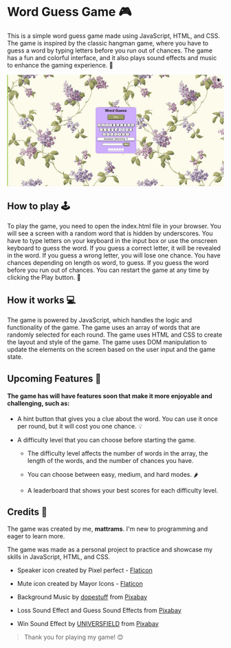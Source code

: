 # Word Guess Game 🎮
This is a simple word guess game made using JavaScript, HTML, and CSS. The game is inspired by the classic hangman game, where you have to guess a word by typing letters before you run out of chances. The game has a fun and colorful interface, and it also plays sound effects and music to enhance the gaming experience. 🎵

<img src="Images/ss2.png">

## How to play 🕹️
To play the game, you need to open the index.html file in your browser. You will see a screen with a random word that is hidden by underscores. You have to type letters on your keyboard in the input box or use the onscreen keyboard to guess the word. If you guess a correct letter, it will be revealed in the word. If you guess a wrong letter, you will lose one chance. You have chances depending on length os word, to guess. If you guess the word before you run out of chances. You can restart the game at any time by clicking the Play button. 🔁

## How it works 💻
The game is powered by JavaScript, which handles the logic and functionality of the game. The game uses an array of words that are randomly selected for each round. The game uses HTML and CSS to create the layout and style of the game. The game uses DOM manipulation to update the elements on the screen based on the user input and the game state.

## Upcoming Features 🌟

#### The game has will have features soon that make it more enjoyable and challenging, such as:

* A hint button that gives you a clue about the word. You can use it once per round, but it will cost you one chance. 💡

* A difficulty level that you can choose before starting the game. 

    * The difficulty level affects the number of words in the array, the length of the words, and the number of chances you have. 

    * You can choose between easy, medium, and hard modes. 🌶️

    * A leaderboard that shows your best scores for each difficulty level.

## Credits 🙏
The game was created by me, <b>mattrams</b>. I'm new to programming and eager to learn more. 

The game was made as a personal project to practice and showcase my skills in JavaScript, HTML, and CSS.

* Speaker icon created by Pixel perfect - <a href="https://www.flaticon.com/free-icons/speaker" title="speaker icons">Flaticon</a>

* Mute icon created by Mayor Icons - <a href="https://www.flaticon.com/free-icons/mute" title="mute icons">Flaticon</a>

* Background Music by <a href="https://pixabay.com/users/dopestuff-30965024/?utm_source=link-attribution&utm_medium=referral&utm_campaign=music&utm_content=128925">dopestuff</a> from <a href="https://pixabay.com/music//?utm_source=link-attribution&utm_medium=referral&utm_campaign=music&utm_content=128925">Pixabay</a>

* Loss Sound Effect and Guess Sound Effects from <a href="https://pixabay.com/?utm_source=link-attribution&utm_medium=referral&utm_campaign=music&utm_content=6008">Pixabay</a>

* Win Sound Effect by <a href="https://pixabay.com/users/universfield-28281460/?utm_source=link-attribution&utm_medium=referral&utm_campaign=music&utm_content=151766">UNIVERSFIELD</a> from <a href="https://pixabay.com//?utm_source=link-attribution&utm_medium=referral&utm_campaign=music&utm_content=151766">Pixabay</a>

> Thank you for playing my game! 😊